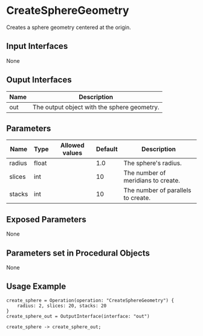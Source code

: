 # CreateSphereGeometry

Creates a sphere geometry centered at the origin.

## Input Interfaces

None

## Ouput Interfaces

| Name | Description                                 |
|------|---------------------------------------------|
| out  | The output object with the sphere geometry. |

## Parameters

| Name   | Type  | Allowed values | Default | Description                        |
|--------|-------|----------------|---------|------------------------------------|
| radius | float |                | 1.0     | The sphere's radius.               |
| slices | int   |                | 10      | The number of meridians to create. |
| stacks | int   |                | 10      | The number of parallels to create. |

## Exposed Parameters

None

## Parameters set in Procedural Objects

None

## Usage Example

```
create_sphere = Operation(operation: "CreateSphereGeometry") {
    radius: 2, slices: 20, stacks: 20
}
create_sphere_out = OutputInterface(interface: "out")

create_sphere -> create_sphere_out;
```
